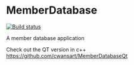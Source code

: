 # MemberDatabase

[![Build status](https://ci.appveyor.com/api/projects/status/glyqbcp7u30cht0q?svg=true)](https://ci.appveyor.com/project/ChaosBelcebub/memberdatabase)

A member database application

Check out the QT version in c++
https://github.com/cwansart/MemberDatabaseQt
